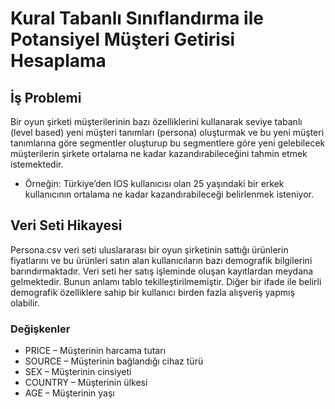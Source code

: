 # Kural Tabanlı Sınıflandırma ile Potansiyel Müşteri Getirisi Hesaplama

## İş Problemi
Bir oyun şirketi müşterilerinin bazı özelliklerini kullanarak
seviye tabanlı (level based) yeni müşteri tanımları (persona)
oluşturmak ve bu yeni müşteri tanımlarına göre segmentler
oluşturup bu segmentlere göre yeni gelebilecek müşterilerin
şirkete ortalama ne kadar kazandırabileceğini tahmin etmek
istemektedir.

* Örneğin:
Türkiye’den IOS kullanıcısı olan 25 yaşındaki bir erkek
kullanıcının ortalama ne kadar kazandırabileceği belirlenmek
isteniyor.

## Veri Seti Hikayesi
Persona.csv veri seti uluslararası bir oyun şirketinin sattığı ürünlerin fiyatlarını ve bu
ürünleri satın alan kullanıcıların bazı demografik bilgilerini barındırmaktadır. Veri
seti her satış işleminde oluşan kayıtlardan meydana gelmektedir. Bunun anlamı
tablo tekilleştirilmemiştir. Diğer bir ifade ile belirli demografik özelliklere sahip bir
kullanıcı birden fazla alışveriş yapmış olabilir.

### Değişkenler
* PRICE – Müşterinin harcama tutarı
* SOURCE – Müşterinin bağlandığı cihaz türü
* SEX – Müşterinin cinsiyeti
* COUNTRY – Müşterinin ülkesi
* AGE – Müşterinin yaşı
